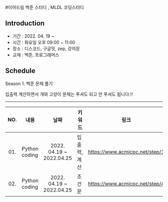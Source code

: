 #이어드림 백준 스터디 , MLDL 코딩스터디 

## Introduction
* 기간 : 2022. 04. 19 ~
* 시간 : 화요일 오후 09:00 ~ 11:00 
* 장소 : 디스코드, 구글밋, zep, 강의장
* 교재 : 백준, 프로그래머스
  
## Schedule
Season 1. 백준 문제 풀기

입출력 계산하면서 개와 고양이 문제는 푸셔도 되고 안 푸셔도 됩니다.!!

---
|  NO.  |     내용    |      날짜     |      키워드      |     링크     |
|:-----:| --------------------------------------- |:---------------:|--------------------------|--------------------------|
| 01. | Python coding | 2022. 04.19 ~ 2022.04.25  | 입출력, 계산|https://www.acmicpc.net/step/1|
| 02. | Python coding  | 2022. 04.19 ~ 2022.04.25   |  조건문  | https://www.acmicpc.net/step/4|


 
